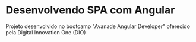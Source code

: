 # Desenvolvendo SPA com Angular

Projeto desenvolvido no bootcamp "Avanade Angular Developer" oferecido pela Digital Innovation One (DIO)


